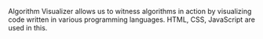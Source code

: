 Algorithm Visualizer allows us to witness algorithms in action by visualizing code written in various programming languages.
HTML, CSS, JavaScript are used in this.
